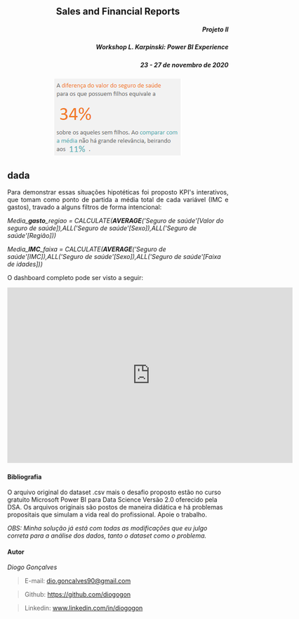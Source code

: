 <h2 align="center"> Sales and Financial Reports </h2>
<h5 align="right"> Projeto II </h5>
<h5 align="right"> Workshop L. Karpinski: Power BI Experience  </h5>
<h5 align="right"> 23 - 27 de novembro de 2020 </h5>

<p align="center"> <img src="https://github.com/diogogon/projeto-1/blob/main/Text.png">

## dada

<p align="justify"> Para demonstrar essas situações hipotéticas foi proposto KPI's interativos, que tomam como ponto de partida a média total de cada variável (IMC e gastos), travado a alguns filtros de forma intencional: </p>

*Media_**gasto**_regiao = CALCULATE(**AVERAGE**('Seguro de saúde'[Valor do seguro de saúde]),ALL('Seguro de saúde'[Sexo]),ALL('Seguro de saúde'[Região]))*

*Media_**IMC**_faixa = CALCULATE(**AVERAGE**('Seguro de saúde'[IMC]),ALL('Seguro de saúde'[Sexo]),ALL('Seguro de saúde'[Faixa de idades]))*

O dashboard completo pode ser visto a seguir:

<iframe width="650" height="400" src="https://app.powerbi.com/view?r=eyJrIjoiMGI2OThlMTgtZTMzOS00ZjUyLTgyYTktZmIwZTc0ZmQ2NjI0IiwidCI6IjkwOTJiNThjLWQxNDctNDE4ZC1hMWYxLWZhN2VhZDNkN2ZiMCJ9" frameborder="0" allowFullScreen="true"></iframe>



#### Bibliografia
O arquivo original do dataset .csv mais o desafio proposto estão no curso gratuito Microsoft Power BI para Data Science Versão 2.0 oferecido pela DSA. Os arquivos originais são postos de maneira didática e há problemas propositais que simulam a vida real do profissional. Apoie o trabalho.

*OBS: Minha solução já está com todas as modificações que eu julgo correta para a análise dos dados, tanto o dataset como o problema.*

#### Autor
*Diogo Gonçalves*
> E-mail: dio.goncalves90@gmail.com

> Github: https://github.com/diogogon

> Linkedin: www.linkedin.com/in/diogogon
